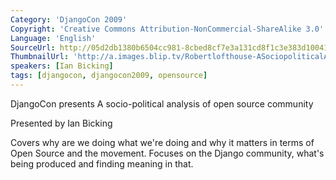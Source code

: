 ```yaml
---
Category: 'DjangoCon 2009'
Copyright: 'Creative Commons Attribution-NonCommercial-ShareAlike 3.0'
Language: 'English'
SourceUrl: http://05d2db1380b6504cc981-8cbed8cf7e3a131cd8f1c3e383d10041.r93.cf2.rackcdn.com/djangocon-2009/22_a-socio-political-analysis-of-open-source-community.ogv
ThumbnailUrl: 'http://a.images.blip.tv/Robertlofthouse-ASociopoliticalAnalysisOfOpenSourceCommunity386.png'
speakers: [Ian Bicking]
tags: [djangocon, djangocon2009, opensource]
---
```

DjangoCon presents A socio-political analysis of open source community

Presented by Ian Bicking

Covers why are we doing what we're doing and why it matters in terms of Open
Source and the movement. Focuses on the Django community, what's being
produced and finding meaning in that.

